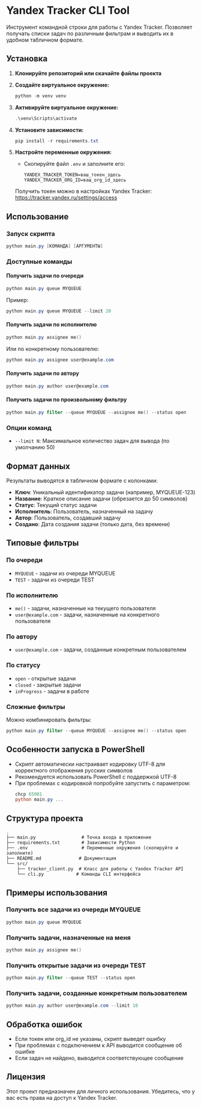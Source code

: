 # Yandex Tracker CLI Tool

Инструмент командной строки для работы с Yandex Tracker. Позволяет получать списки задач по различным фильтрам и выводить их в удобном табличном формате.

## Установка

1. **Клонируйте репозиторий или скачайте файлы проекта**

2. **Создайте виртуальное окружение:**
   ```powershell
   python -m venv venv
   ```

3. **Активируйте виртуальное окружение:**
   ```powershell
   .\venv\Scripts\activate
   ```

4. **Установите зависимости:**
   ```powershell
   pip install -r requirements.txt
   ```

5. **Настройте переменные окружения:**
   - Скопируйте файл `.env` и заполните его:
     ```
     YANDEX_TRACKER_TOKEN=ваш_токен_здесь
     YANDEX_TRACKER_ORG_ID=ваш_org_id_здесь
     ```

   Получить токен можно в настройках Yandex Tracker: https://tracker.yandex.ru/settings/access

## Использование

### Запуск скрипта

```powershell
python main.py [КОМАНДА] [АРГУМЕНТЫ]
```

### Доступные команды

#### Получить задачи по очереди
```powershell
python main.py queue MYQUEUE
```
Пример:
```powershell
python main.py queue MYQUEUE --limit 20
```

#### Получить задачи по исполнителю
```powershell
python main.py assignee me()
```
Или по конкретному пользователю:
```powershell
python main.py assignee user@example.com
```

#### Получить задачи по автору
```powershell
python main.py author user@example.com
```

#### Получить задачи по произвольному фильтру
```powershell
python main.py filter --queue MYQUEUE --assignee me() --status open
```

### Опции команд

- `--limit N`: Максимальное количество задач для вывода (по умолчанию 50)

## Формат данных

Результаты выводятся в табличном формате с колонками:

- **Ключ**: Уникальный идентификатор задачи (например, MYQUEUE-123)
- **Название**: Краткое описание задачи (обрезается до 50 символов)
- **Статус**: Текущий статус задачи
- **Исполнитель**: Пользователь, назначенный на задачу
- **Автор**: Пользователь, создавший задачу
- **Создано**: Дата создания задачи (только дата, без времени)

## Типовые фильтры

### По очереди
- `MYQUEUE` - задачи из очереди MYQUEUE
- `TEST` - задачи из очереди TEST

### По исполнителю
- `me()` - задачи, назначенные на текущего пользователя
- `user@example.com` - задачи, назначенные на конкретного пользователя

### По автору
- `user@example.com` - задачи, созданные конкретным пользователем

### По статусу
- `open` - открытые задачи
- `closed` - закрытые задачи
- `inProgress` - задачи в работе

### Сложные фильтры
Можно комбинировать фильтры:
```powershell
python main.py filter --queue MYQUEUE --assignee me() --status open
```

## Особенности запуска в PowerShell

- Скрипт автоматически настраивает кодировку UTF-8 для корректного отображения русских символов
- Рекомендуется использовать PowerShell с поддержкой UTF-8
- При проблемах с кодировкой попробуйте запустить с параметром:
  ```powershell
  chcp 65001
  python main.py ...
  ```

## Структура проекта

```
.
├── main.py                 # Точка входа в приложение
├── requirements.txt        # Зависимости Python
├── .env                    # Переменные окружения (скопируйте и заполните)
├── README.md              # Документация
└── src/
    ├── tracker_client.py  # Класс для работы с Yandex Tracker API
    └── cli.py            # Команды CLI интерфейса
```

## Примеры использования

### Получить все задачи из очереди MYQUEUE
```powershell
python main.py queue MYQUEUE
```

### Получить задачи, назначенные на меня
```powershell
python main.py assignee me()
```

### Получить открытые задачи из очереди TEST
```powershell
python main.py filter --queue TEST --status open
```

### Получить задачи, созданные конкретным пользователем
```powershell
python main.py author user@example.com --limit 10
```

## Обработка ошибок

- Если токен или org_id не указаны, скрипт выведет ошибку
- При проблемах с подключением к API выводится сообщение об ошибке
- Если задач не найдено, выводится соответствующее сообщение

## Лицензия

Этот проект предназначен для личного использования. Убедитесь, что у вас есть права на доступ к Yandex Tracker.